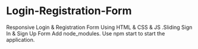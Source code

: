 # Login-Registration-Form
Responsive Login &amp; Registration Form Using HTML &amp; CSS &amp; JS .Sliding Sign In &amp; Sign Up Form
Add node_modules. 
Use npm start to start the application.
